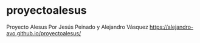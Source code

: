 # proyectoalesus
Proyecto Alesus
Por Jesús Peinado y Alejandro Vásquez
https://alejandro-avo.github.io/proyectoalesus/
